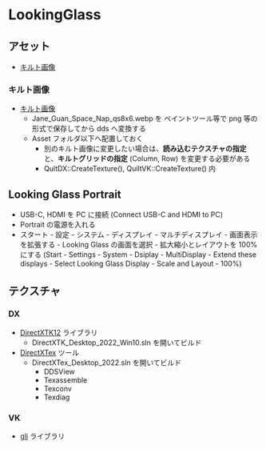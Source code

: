 # LookingGlass

## アセット
- [キルト画像](https://docs.lookingglassfactory.com/keyconcepts/quilts)
<!--
- [デモダウンロード](https://docs.lookingglassfactory.com/getting-started/portrait/demo-holograms)
-->

### キルト画像
- [キルト画像](https://docs.lookingglassfactory.com/keyconcepts/quilts)
    - Jane_Guan_Space_Nap_qs8x6.webp を ペイントツール等で png 等の形式で保存してから dds へ変換する
    - Asset フォルダ以下へ配置しておく
        - 別のキルト画像に変更したい場合は、**読み込むテクスチャの指定**と、**キルトグリッドの指定** (Column, Row) を変更する必要がある
        - QultDX::CreateTexture(), QuiltVK::CreateTexture() 内

## Looking Glass Portrait
- USB-C, HDMI を PC に接続 (Connect USB-C and HDMI to PC)
- Portrait の電源を入れる
- スタート - 設定 - システム - ディスプレイ - マルチディスプレイ - 画面表示を拡張する - Looking Glass の画面を選択 - 拡大縮小とレイアウトを 100% にする (Start - Settings - System - Dsiplay - MultiDisplay - Extend these displays - Select Looking Glass Display - Scale and Layout - 100%) 

## テクスチャ
### DX
- [DirectXTK12](https://github.com/Microsoft/DirectXTK12) ライブラリ
    - DirectXTK_Desktop_2022_Win10.sln を開いてビルド
- [DirectXTex](https://github.com/microsoft/DirectXTex.git) ツール
    - DirectXTex_Desktop_2022.sln を開いてビルド
        - DDSView
        - Texassemble
        - Texconv
        - Texdiag
### VK
- [gli](https://github.com/g-truc/gli) ライブラリ